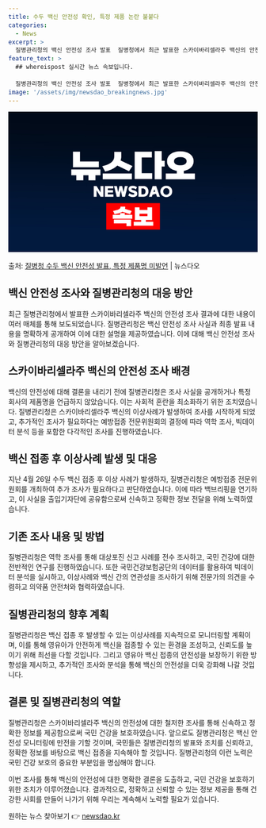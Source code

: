 ```yaml
---
title: 수두 백신 안전성 확인, 특정 제품 논란 불붙다
categories:
  - News
excerpt: >
  질병관리청의 백신 안전성 조사 발표  질병청에서 최근 발표한 스카이바리셀라주 백신의 안전성 조사 결과에 대해…
feature_text: >
  ## whereispost 실시간 뉴스 속보입니다.

  질병관리청의 백신 안전성 조사 발표  질병청에서 최근 발표한 스카이바리셀라주 백신의 안전성 조사 결과에 대해…
image: '/assets/img/newsdao_breakingnews.jpg'
---
```


![뉴스다오 속보](/assets/img/newsdao_breakingnews.jpg)

<p>출처: <a href="https://newsdao.kr/4242" rel="dofollow">질병청 수두 백신 안전성 발표, 특정 제품명 미발언</a> | 뉴스다오</p>

## 백신 안전성 조사와 질병관리청의 대응 방안

최근 질병관리청에서 발표한 스카이바리셀라주 백신의 안전성 조사 결과에 대한 내용이 여러 매체를 통해 보도되었습니다. 질병관리청은 백신 안전성 조사 사실과 최종 발표 내용을 명확하게 공개하여 이에 대한 설명을 제공하였습니다. 이에 대해 백신 안전성 조사와 질병관리청의 대응 방안을 알아보겠습니다.

## 스카이바리셀라주 백신의 안전성 조사 배경

백신의 안전성에 대해 결론을 내리기 전에 질병관리청은 조사 사실을 공개하거나 특정 회사의 제품명을 언급하지 않았습니다. 이는 사회적 혼란을 최소화하기 위한 조치였습니다. 질병관리청은 스카이바리셀라주 백신의 이상사례가 발생하여 조사를 시작하게 되었고, 추가적인 조사가 필요하다는 예방접종 전문위원회의 결정에 따라 역학 조사, 빅데이터 분석 등을 포함한 다각적인 조사를 진행하였습니다.

## 백신 접종 후 이상사례 발생 및 대응

지난 4월 26일 수두 백신 접종 후 이상 사례가 발생하자, 질병관리청은 예방접종 전문위원회를 개최하여 추가 조사가 필요하다고 판단하였습니다. 이에 따라 백브리핑을 연기하고, 이 사실을 출입기자단에 공유함으로써 신속하고 정확한 정보 전달을 위해 노력하였습니다.

## 기존 조사 내용 및 방법

질병관리청은 역학 조사를 통해 대상포진 신고 사례를 전수 조사하고, 국민 건강에 대한 전반적인 연구를 진행하였습니다. 또한 국민건강보험공단의 데이터를 활용하여 빅데이터 분석을 실시하고, 이상사례와 백신 간의 연관성을 조사하기 위해 전문가의 의견을 수렴하고 의약품 안전처와 협력하였습니다.

## 질병관리청의 향후 계획

질병관리청은 백신 접종 후 발생할 수 있는 이상사례를 지속적으로 모니터링할 계획이며, 이를 통해 영유아가 안전하게 백신을 접종할 수 있는 환경을 조성하고, 신뢰도를 높이기 위해 최선을 다할 것입니다. 그리고 영유아 백신 접종의 안전성을 보장하기 위한 방향성을 제시하고, 추가적인 조사와 분석을 통해 백신의 안전성을 더욱 강화해 나갈 것입니다.

## 결론 및 질병관리청의 역할

질병관리청은 스카이바리셀라주 백신의 안전성에 대한 철저한 조사를 통해 신속하고 정확한 정보를 제공함으로써 국민 건강을 보호하였습니다. 앞으로도 질병관리청은 백신 안전성 모니터링에 만전을 기할 것이며, 국민들은 질병관리청의 발표와 조치를 신뢰하고, 정확한 정보를 바탕으로 백신 접종을 지속해야 할 것입니다. 질병관리청의 이런 노력은 국민 건강 보호의 중요한 부분임을 명심해야 합니다.

이번 조사를 통해 백신의 안전성에 대한 명확한 결론을 도출하고, 국민 건강을 보호하기 위한 조치가 이루어졌습니다. 결과적으로, 정확하고 신뢰할 수 있는 정보 제공을 통해 건강한 사회를 만들어 나가기 위해 우리는 계속해서 노력할 필요가 있습니다. 

원하는 뉴스 찾아보기 👉 <a href="https://newsdao.kr" rel="dofollow">newsdao.kr</a>


